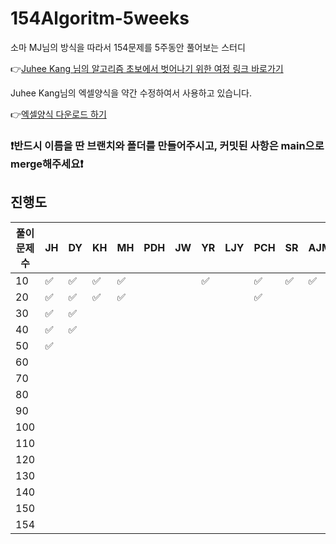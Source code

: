 # 154Algoritm-5weeks

소마 MJ님의 방식을 따라서 154문제를 5주동안 풀어보는 스터디

👉[Juhee Kang 님의 알고리즘 초보에서 벗어나기 위한 여정 링크 바로가기](https://claudiajkang.medium.com/%EC%95%8C%EA%B3%A0%EB%A6%AC%EC%A6%98-%EC%B4%88%EB%B3%B4%EC%97%90%EC%84%9C-%EB%B2%97%EC%96%B4%EB%82%98%EA%B8%B0-%EC%9C%84%ED%95%9C-%EC%97%AC%EC%A0%95-1ffb6bdfec6b)

Juhee Kang님의 엑셀양식을 약간 수정하여서 사용하고 있습니다.

👉[엑셀양식 다운로드 하기](https://docs.google.com/spreadsheets/d/1QXTwCkL-f9BbYO15qe2NCnqzQ03vuOh2ZA_nmWpZCCo/edit?usp=sharing)

### ❗️반드시 이름을 딴 브랜치와 폴더를 만들어주시고, 커밋된 사항은 main으로 merge해주세요❗️

## 진행도

| 풀이문제 수 | JH  | DY  | KH  | MH  | PDH | JW  | YR | LJY | PCH | SR  | AJM |
| ----------- | --- | --- | --- | --- | --- | --- | --- | --- | --- | --- | --- |
| 10          | ✅  | ✅  | ✅  | ✅  |     |     | ✅  |     | ✅  | ✅  | ✅  |
| 20          | ✅  | ✅  | ✅  | ✅  |     |     |    |     | ✅  |     |     |
| 30          | ✅  | ✅  |     |     |     |     |    |     |     |     |     |
| 40          | ✅  | ✅  |     |     |     |     |    |     |     |     |     |
| 50          | ✅  |     |     |     |     |     |    |     |     |     |     |
| 60          |     |     |     |     |     |     |    |     |     |     |     |
| 70          |     |     |     |     |     |     |    |     |     |     |     |
| 80          |     |     |     |     |     |     |    |     |     |     |     |
| 90          |     |     |     |     |     |     |    |     |     |     |     |
| 100         |     |     |     |     |     |     |    |     |     |     |     |
| 110         |     |     |     |     |     |     |    |     |     |     |     |
| 120         |     |     |     |     |     |     |    |     |     |     |     |
| 130         |     |     |     |     |     |     |    |     |     |     |     |
| 140         |     |     |     |     |     |     |    |     |     |     |     |
| 150         |     |     |     |     |     |     |    |     |     |     |     |
| 154         |     |     |     |     |     |     |    |     |     |     |     |
